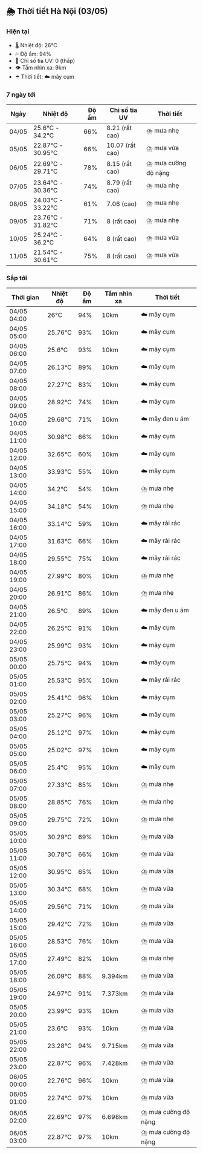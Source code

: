 ## 🌦️ Thời tiết Hà Nội (03/05)

### Hiện tại

- 🌡️ Nhiệt độ: 26℃
- 💦 Độ ẩm: 94%
- 🌟 Chỉ số tia UV: 0 (thấp)
- 👁️ Tầm nhìn xa: 9km
- ☂️ Thời tiết: ☁️ mây cụm

### 7 ngày tới

| Ngày | Nhiệt độ | Độ ẩm | Chỉ số tia UV | Thời tiết |
| --- | --- | --- | --- | --- |
| 04/05 | 25.6℃ - 34.2℃ | 66% | 8.21 (rất cao) | ⛈️ mưa nhẹ |
| 05/05 | 22.87℃ - 30.95℃ | 66% | 10.07 (rất cao) | ⛈️ mưa vừa |
| 06/05 | 22.69℃ - 29.71℃ | 78% | 8.15 (rất cao) | ⛈️ mưa cường độ nặng |
| 07/05 | 23.64℃ - 30.36℃ | 74% | 8.79 (rất cao) | ⛈️ mưa nhẹ |
| 08/05 | 24.03℃ - 33.22℃ | 61% | 7.06 (cao) | ⛈️ mưa nhẹ |
| 09/05 | 23.76℃ - 31.82℃ | 71% | 8 (rất cao) | ⛈️ mưa nhẹ |
| 10/05 | 25.24℃ - 36.2℃ | 64% | 8 (rất cao) | ⛈️ mưa vừa |
| 11/05 | 21.54℃ - 30.61℃ | 75% | 8 (rất cao) | ⛈️ mưa vừa |

### Sắp tới

| Thời gian | Nhiệt độ | Độ ẩm | Tầm nhìn xa | Thời tiết |
| --- | --- | --- | --- | --- |
| 04/05 04:00 | 26℃ | 94% | 10km | ☁️ mây cụm |
| 04/05 05:00 | 25.76℃ | 93% | 10km | ☁️ mây cụm |
| 04/05 06:00 | 25.6℃ | 93% | 10km | ☁️ mây cụm |
| 04/05 07:00 | 26.13℃ | 89% | 10km | ☁️ mây cụm |
| 04/05 08:00 | 27.27℃ | 83% | 10km | ☁️ mây cụm |
| 04/05 09:00 | 28.92℃ | 74% | 10km | ☁️ mây cụm |
| 04/05 10:00 | 29.68℃ | 71% | 10km | ☁️ mây đen u ám |
| 04/05 11:00 | 30.98℃ | 66% | 10km | ☁️ mây cụm |
| 04/05 12:00 | 32.65℃ | 60% | 10km | ☁️ mây cụm |
| 04/05 13:00 | 33.93℃ | 55% | 10km | ☁️ mây cụm |
| 04/05 14:00 | 34.2℃ | 54% | 10km | ⛈️ mưa nhẹ |
| 04/05 15:00 | 34.18℃ | 54% | 10km | ⛈️ mưa nhẹ |
| 04/05 16:00 | 33.14℃ | 59% | 10km | ☁️ mây rải rác |
| 04/05 17:00 | 31.63℃ | 66% | 10km | ☁️ mây rải rác |
| 04/05 18:00 | 29.55℃ | 75% | 10km | ☁️ mây rải rác |
| 04/05 19:00 | 27.99℃ | 80% | 10km | ⛈️ mưa nhẹ |
| 04/05 20:00 | 26.91℃ | 86% | 10km | ⛈️ mưa nhẹ |
| 04/05 21:00 | 26.5℃ | 89% | 10km | ☁️ mây đen u ám |
| 04/05 22:00 | 26.25℃ | 91% | 10km | ☁️ mây cụm |
| 04/05 23:00 | 25.99℃ | 93% | 10km | ☁️ mây cụm |
| 05/05 00:00 | 25.75℃ | 94% | 10km | ☁️ mây cụm |
| 05/05 01:00 | 25.53℃ | 95% | 10km | ☁️ mây rải rác |
| 05/05 02:00 | 25.41℃ | 96% | 10km | ☁️ mây cụm |
| 05/05 03:00 | 25.27℃ | 96% | 10km | ☁️ mây cụm |
| 05/05 04:00 | 25.12℃ | 97% | 10km | ☁️ mây cụm |
| 05/05 05:00 | 25.02℃ | 97% | 10km | ☁️ mây cụm |
| 05/05 06:00 | 25.4℃ | 95% | 10km | ☁️ mây cụm |
| 05/05 07:00 | 27.33℃ | 85% | 10km | ⛈️ mưa nhẹ |
| 05/05 08:00 | 28.85℃ | 76% | 10km | ⛈️ mưa nhẹ |
| 05/05 09:00 | 29.75℃ | 72% | 10km | ⛈️ mưa nhẹ |
| 05/05 10:00 | 30.29℃ | 69% | 10km | ⛈️ mưa vừa |
| 05/05 11:00 | 30.78℃ | 66% | 10km | ⛈️ mưa vừa |
| 05/05 12:00 | 30.95℃ | 65% | 10km | ⛈️ mưa vừa |
| 05/05 13:00 | 30.34℃ | 68% | 10km | ⛈️ mưa vừa |
| 05/05 14:00 | 29.56℃ | 71% | 10km | ⛈️ mưa vừa |
| 05/05 15:00 | 29.42℃ | 72% | 10km | ⛈️ mưa vừa |
| 05/05 16:00 | 28.53℃ | 76% | 10km | ⛈️ mưa vừa |
| 05/05 17:00 | 27.49℃ | 82% | 10km | ⛈️ mưa nhẹ |
| 05/05 18:00 | 26.09℃ | 88% | 9.394km | ⛈️ mưa vừa |
| 05/05 19:00 | 24.97℃ | 91% | 7.373km | ⛈️ mưa vừa |
| 05/05 20:00 | 23.99℃ | 93% | 10km | ⛈️ mưa vừa |
| 05/05 21:00 | 23.6℃ | 93% | 10km | ⛈️ mưa vừa |
| 05/05 22:00 | 23.28℃ | 94% | 9.715km | ⛈️ mưa vừa |
| 05/05 23:00 | 22.87℃ | 96% | 7.428km | ⛈️ mưa vừa |
| 06/05 00:00 | 22.76℃ | 96% | 10km | ⛈️ mưa vừa |
| 06/05 01:00 | 22.74℃ | 97% | 10km | ⛈️ mưa vừa |
| 06/05 02:00 | 22.69℃ | 97% | 6.698km | ⛈️ mưa cường độ nặng |
| 06/05 03:00 | 22.87℃ | 97% | 10km | ⛈️ mưa cường độ nặng |
